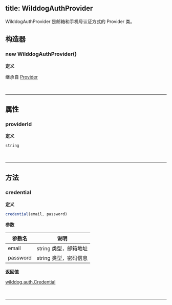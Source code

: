 
title: WilddogAuthProvider
---

WilddogAuthProvider 是邮箱和手机号认证方式的 Provider 类。

## 构造器
### new WilddogAuthProvider()

**定义**

继承自 [Provider](/api/auth/web/Provider.html)

</br>

------


## 属性

### providerId

**定义**

```js
string
```
</br>

------

## 方法

### credential

**定义**

```js
credential(email, password)
```

**参数**

| 参数名      | 说明             |
| -------- | -------------- |
| email    | string 类型，邮箱地址 |
| password | string 类型，密码信息 |

**返回值**

[wilddog.auth.Credential](/api/auth/web/Credential.html)

</br>

------